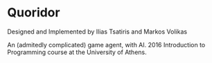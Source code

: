 # Quoridor
Designed and Implemented by Ilias Tsatiris and Markos Volikas


An (admitedly complicated) game agent, with AI. 2016 Introduction to Programming course at the University of Athens.
